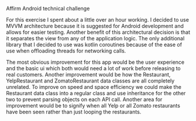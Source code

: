 Affirm Android technical challenge

For this exercise I spent about a little over an hour working. I decided to use
 MVVM architecture because it is suggested for Android development and allows for
 easier testing. Another benefit of this architectural decision is that it separates
  the view from any of the application logic. The only additional library that I
  decided to use was kotlin coroutines because of the ease of use when offloading
  threads for networking calls.

The most obvious improvement for this app would be the user experience and the basic
ui which both would need a lot of work before releasing to real customers. Another
improvement would be how the Restaurant, YelpRestaurant and ZomatoRestaurant data
classes are all completely unrelated. To improve on speed and space efficiency we
could make the Restaurant data class into a regular class and use inheritance for
the other two to prevent parsing objects on each API call. Another area for improvement
would be to signify when all Yelp or all Zomato restaurants have been seen rather
 than just looping the restaurants.

